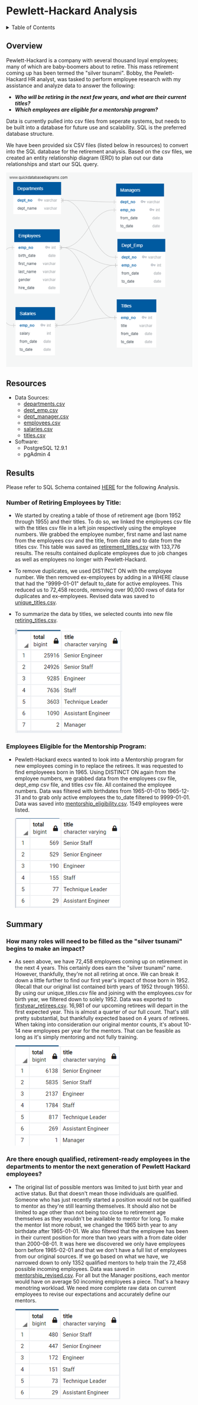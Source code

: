 # Pewlett-Hackard Analysis

<details><summary>Table of Contents</summary>
<p>

1. [Overview](https://github.com/catsdata/Pewlett-Hackard-Analysis#overview)
2. [Resources](https://github.com/catsdata/Pewlett-Hackard-Analysis#resources)
3. [Results](https://github.com/catsdata/Pewlett-Hackard-Analysis#results)
4. [Summary](https://github.com/catsdata/Pewlett-Hackard-Analysis#summary)

</p>
</details>

## Overview

Pewlett-Hackard is a company with several thousand loyal employees; many of which are baby-boomers about to retire.  This mass retirement coming up has been termed the "silver tsunami".  Bobby, the Pewlett-Hackard HR analyst, was tasked to perform employee research with my assistance and analyze data to answer the following:

- ***Who will be retiring in the next few years, and what are their current titles?***
- ***Which employees are eligible for a mentorship program?***

Data is currently pulled into csv files from seperate systems, but needs to be built into a database for future use and scalability.  SQL is the preferred database structure.

We have been provided six CSV files (listed below in resources) to convert into the SQL database for the retirement analysis.  Based on the csv files, we created an entity relationship diagram (ERD) to plan out our data relationships and start our SQL query.

![EmployeeDB.png](https://github.com/catsdata/Pewlett-Hackard-Analysis/blob/main/EmployeeDB.png)

## Resources

- Data Sources: 
    - [departments.csv](https://github.com/catsdata/Pewlett-Hackard-Analysis/blob/main/Data/departments.csv)
    - [dept_emp.csv](https://github.com/catsdata/Pewlett-Hackard-Analysis/blob/main/Data/dept_emp.csv)
    - [dept_manager.csv](https://github.com/catsdata/Pewlett-Hackard-Analysis/blob/main/Data/dept_manager.csv)
    - [employees.csv](https://github.com/catsdata/Pewlett-Hackard-Analysis/blob/main/Data/employees.csv)
    - [salaries.csv](https://github.com/catsdata/Pewlett-Hackard-Analysis/blob/main/Data/salaries.csv)
    - [titles.csv](https://github.com/catsdata/Pewlett-Hackard-Analysis/blob/main/Data/titles.csv)
- Software: 
    - PostgreSQL 12.9.1
    - pgAdmin 4

## Results

Please refer to SQL Schema contained [HERE](https://github.com/catsdata/Pewlett-Hackard-Analysis/blob/main/Queries/Employee_Database_challenge.sql) for the following Analysis.

### Number of Retiring Employees by Title:

- We started by creating a table of those of retirement age (born 1952 through 1955) and their titles.  To do so, we linked the employees csv file with the titles csv file in a left join respectively using the employee numbers.  We grabbed the employee number, first name and last name from the employees csv and the title, from date and to date from the titles csv.  This table was saved as [retirement_titles.csv](https://github.com/catsdata/Pewlett-Hackard-Analysis/blob/main/Data/retirement_titles.csv) with 133,776 results.  The results contained duplicate employees due to job changes as well as employees no longer with Pewlett-Hackard.

- To remove duplicates, we used DISTINCT ON with the employee number.  We then removed ex-employees by adding in a WHERE clause that had the "9999-01-01" default to_date for active employees.  This reduced us to 72,458 records, removing over 90,000 rows of data for duplicates and ex-employees.  Revised data was saved to [unique_titles.csv](https://github.com/catsdata/Pewlett-Hackard-Analysis/blob/main/Data/unique_titles.csv).

- To summarize the data by titles, we selected counts into new file [retiring_titles.csv](https://github.com/catsdata/Pewlett-Hackard-Analysis/blob/main/Data/retiring_titles.csv). 

   ![title_counts.PNG](https://github.com/catsdata/Pewlett-Hackard-Analysis/blob/main/title_counts.PNG)

### Employees Eligible for the Mentorship Program:

- Pewlett-Hackard execs wanted to look into a Mentorship program for new employees coming in to replace the retirees.  It was requested to find employeees born in 1965.  Using DISTINCT ON again from the employee numbers, we grabbed data from the employees csv file, dept_emp csv file, and titles csv file.  All contained the employee numbers.  Data was filtered with birthdates from 1965-01-01 to 1965-12-31 and to grab only active employees the to_date filtered to 9999-01-01.  Data was saved into [mentorship_eligibility.csv](https://github.com/catsdata/Pewlett-Hackard-Analysis/blob/main/Data/mentorship_eligibility.csv).  1549 employees were listed.

   ![mentor_eligibility.PNG](https://github.com/catsdata/Pewlett-Hackard-Analysis/blob/main/mentor_eligibility.PNG)

## Summary

### How many roles will need to be filled as the "silver tsunami" begins to make an impact? 

- As seen above, we have 72,458 employees coming up on retirement in the next 4 years.  This certainly does earn the "silver tsunami" name.  However, thankfully, they're not  all retiring at once.  We can break it down a little further to find our first year's impact of those born in 1952.  (Recall that our original list contained birth years of 1952 through 1955).  By using our unique_titles.csv file and joining with the employees.csv for birth year, we filtered down to solely 1952.  Data was exported to [firstyear_retirees.csv](https://github.com/catsdata/Pewlett-Hackard-Analysis/blob/main/Data/firstyear_retirees.csv). 16,981 of our upcoming retirees will depart in the first expected year.  This is almost a quarter of our full count.  That's still pretty substantial, but thankfully expected based on 4 years of retirees. When taking into consideration our original mentor counts, it's about 10-14 new employees per year for the mentors.  That can be feasible as long as it's simply mentoring and not fully training. 
   
   ![firstyear_summary](https://github.com/catsdata/Pewlett-Hackard-Analysis/blob/main/firstyear_summary.PNG)

### Are there enough qualified, retirement-ready employees in the departments to mentor the next generation of Pewlett Hackard employees?

- The original list of possible mentors was limited to just birth year and active status.  But that doesn't mean those individuals are qualified.  Someone who has just recently started a position would not be qualified to mentor as they're still learning themselves.  It should also not be limited to age other than not being too close to retirement age themselves as they wouldn't be available to mentor for long.   To make the mentor list more robust, we changed the 1965 birth year to any birthdate after 1965-01-01.  We also filtered that the employee has been in their current position for more than two years with a from date older than 2000-08-01.  It was here we discovered we only have employees born before 1965-02-01 and that we don't have a full list of employees from our original sources.  If we go based on what we have, we narrowed down to only 1352 qualified mentors to help train the 72,458 possible incoming employees.  Data was saved in [mentorship_revised.csv](https://github.com/catsdata/Pewlett-Hackard-Analysis/blob/main/Data/mentorship_revised.csv).  For all but the Manager positions, each mentor would have on average 50 incoming employees a piece.  That's a heavy menotring workload.  We need more complete raw data on current employees to revise our expectations and accurately define our mentors.

   ![mentor_title_counts.PNG](https://github.com/catsdata/Pewlett-Hackard-Analysis/blob/main/mentor_title_counts.PNG)
